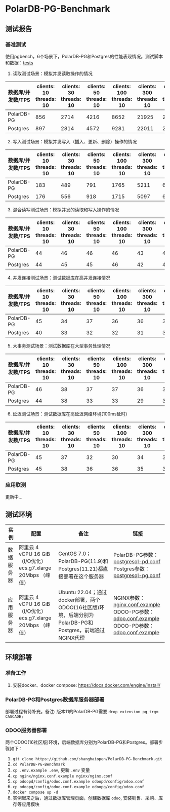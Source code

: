 # PolarDB-PG-Benchmark

## 测试报告

### 基准测试

使用pgbench，6个场景下，PolarDB-PG和Postgres的性能表现情况。测试脚本和数据：[tests](tests)

1. 读取测试场景：模拟并发读取操作的情况

| 数据库/并发数/TPS | clients: 10<br />threads: 10 | clients: 30<br />threads: 10 | clients: 50<br />threads: 10 | clients: 100<br />threads: 10 | clients: 300<br />threads: 10 | clients: 500<br />threads: 10 |
| ----------------- | ---------------------------- | ---------------------------- | ---------------------------- | ----------------------------- | ----------------------------- | ----------------------------- |
| PolarDB-PG        | 856                          | 2714                         | 4216                         | 8652                          | 21925                         | 21429                         |
| Postgres          | 897                          | 2814                         | 4572                         | 9281                          | 22011                         | 21456                         |




2. 写入测试场景：模拟并发写入（插入、更新、删除）操作的情况

| 数据库/并发数/TPS | clients: 10 <br/>threads: 10 | clients: 30 <br/>threads: 10 | clients: 50 <br/>threads: 10 | clients: 100 <br/>threads: 10 | clients: 300 <br/>threads: 10 | clients: 500 <br/>threads: 10 |
| ----------------- | ----------------------- | ----------------------- | ----------------------- | ------------------------ | ------------------------ | ------------------------ |
| PolarDB-PG        | 183                     | 489                     | 791                     | 1765                     | 5211                     | 6003                     |
| Postgres          | 176                     | 556                     | 918                     | 1715                     | 5097                     | 6042                     |



3. 混合读写测试场景：模拟并发的读取和写入操作的情况

| 数据库/并发数/TPS | clients: 10 <br/>threads: 10 | clients: 30 <br/>threads: 10 | clients: 50 <br/>threads: 10 | clients: 100 <br/>threads: 10 | clients: 300 <br/>threads: 10 | clients: 500 <br/>threads: 10 |
| ----------------- | ----------------------- | ----------------------- | ----------------------- | ------------------------ | ------------------------ | ------------------------ |
| PolarDB-PG        | 44                      | 46                      | 46                      | 46                       | 43                       | 45                       |
| Postgres          | 44                      | 45                      | 45                      | 46                       | 42                       | 43                       |



4. 并发连接测试场景：测试数据库在高并发连接情况

| 数据库/并发数/TPS | clients: 10 <br/>threads: 10 | clients: 30 <br/>threads: 10 | clients: 50 <br/>threads: 10 | clients: 100 <br/>threads: 10 | clients: 300 <br/>threads: 10 | clients: 500 <br/>threads: 10 |
| ----------------- | ----------------------- | ----------------------- | ----------------------- | ------------------------ | ------------------------ | ------------------------ |
| PolarDB-PG        | 45                      | 34                      | 37                      | 36                       | 36                       | 35                       |
| Postgres          | 40                      | 33                      | 32                      | 32                       | 31                       | 35                       |



5. 大事务测试场景：测试数据库在大型事务处理情况

| 数据库/并发数/TPS | clients: 10 <br/>threads: 10 | clients: 30 <br/>threads: 10 | clients: 50 <br/>threads: 10 | clients: 100 <br/>threads: 10 | clients: 300 <br/>threads: 10 | clients: 500 <br/>threads: 10 |
| ----------------- | ----------------------- | ----------------------- | ----------------------- | ------------------------ | ------------------------ | ------------------------ |
| PolarDB-PG        | 46                      | 38                      | 37                      | 37                       | 36                       | 36                       |
| Postgres          | 44                      | 38                      | 33                      | 33                       | 29                       | 32                       |



6. 延迟测试场景：测试数据库在高延迟网络环境(100ms延时)

| 数据库/并发数/TPS | clients: 10 <br/>threads: 10 | clients: 30 <br/>threads: 10 | clients: 50 <br/>threads: 10 | clients: 100 <br/>threads: 10 | clients: 300 <br/>threads: 10 | clients: 500 <br/>threads: 10 |
| ----------------- | ----------------------- | ----------------------- | ----------------------- | ------------------------ | ------------------------ | ------------------------ |
| PolarDB-PG        | 45                      | 37                      | 32                      | 30                       | 34                       | 32                       |
| Postgres          | 45                      | 38                      | 36                      | 36                       | 35                       | 35                       |


### 应用联测
更新中...

## 测试环境

| 实例    | 配置                                                        | 备注                                                                           | 链接                                                                                                                               |
|-------|-----------------------------------------------------------|------------------------------------------------------------------------------|----------------------------------------------------------------------------------------------------------------------------------|
| 数据服务器 | 阿里云 4 vCPU 16 GiB （I/O优化）<br/>ecs.g7.xlarge   20Mbps （峰值） | CentOS 7.0；PolarDB-PG(11.9)和Postgres(11.21)都直接部署在这个服务器                       | PolarDB-PG参数：[postgresql-pd.conf](odoopd%2Fpostgresql-pd.conf)<br/> Postgres参数：[postgresql-pg.conf](odoopg%2Fpostgresql-pg.conf) |
| 应用服务器 | 阿里云 4 vCPU 16 GiB （I/O优化）<br/>ecs.g7.xlarge   20Mbps （峰值） | Ubuntu 22.04；通过docker部署，两个ODOO(16社区版)环境，后端分别为PolarDB-PG和Postgres，前端通过NGINX代理 | NGINX参数：[nginx.conf.example](nginx%2Fnginx.conf.example)<br/> ODOO-PG参数：[odoo.conf.example](odoopg%2Fconfig%2Fodoo.conf.example)<br/> ODOO-PD参数：[odoo.conf.example](odoopd%2Fconfig%2Fodoo.conf.example) |




## 环境部署
### 准备工作
1. 安装docker、docker compose: https://docs.docker.com/engine/install/

### PolarDB-PG和Postgres数据库服务器部署
部署过程有待补充。备注: 版本11的PolarDB-PG需要 `drop extension pg_trgm CASCADE;` 

### ODOO服务器部署
两个ODOO(16社区版)环境，后端数据库分别为PolarDB-PG和Postgres。部署步骤如下：
1. `git clone https://github.com/shanghaiopen/PolarDB-PG-Benchmark.git`
2. `cd PolarDB-PG-Benchmark`
3. `cp .env.example .env`, 更新 `.env` 变量
4. `cp nginx/nginx.conf.example nginx/nginx.conf`
5. `cp odoopd/config/odoo.conf.example odoopd/config/odoo.conf`
6. `cp odoopg/config/odoo.conf.example odoopg/config/odoo.conf`
7. `docker compose up -d`
8. 实例起来之后，通过数据库管理页面，创建数据库 `odoo`, 安装销售、采购、库存等应用模块



